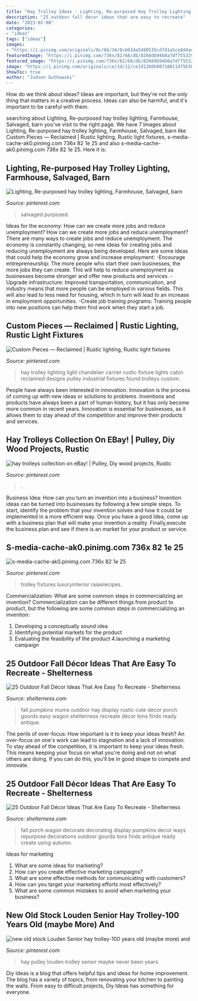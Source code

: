 ```yaml
---
title: "Hay Trolley Ideas : Lighting, Re-purposed Hay Trolley Lighting, Farmhouse, Salvaged, Barn"
description: "25 outdoor fall décor ideas that are easy to recreate"
date: "2023-02-08"
categories:
- "ideas"
tags: ["ideas"]
images:
- "https://i.pinimg.com/originals/8c/66/34/8c6634a5480535cd741a5ce8d4ad7da9.jpg"
featuredImage: "https://i.pinimg.com/736x/82/68/db/8268db94b0a7df7553291b770c03cd94--pulley-cajun.jpg"
featured_image: "https://i.pinimg.com/736x/82/68/db/8268db94b0a7df7553291b770c03cd94--pulley-cajun.jpg"
image: "https://i.pinimg.com/originals/ce/1d/12/ce1d12b0b98718811475b30c78652773.jpg"
ShowToc: true
author: "Judson Gutkowski"
---
```



How do we think about ideas?
Ideas are important, but they're not the only thing that matters in a creative process. Ideas can also be harmful, and it's important to be careful with them.

	

		
searching about Lighting, Re-purposed hay trolley lighting, Farmhouse, Salvaged, barn you've visit to the right page. We have 7 Images about Lighting, Re-purposed hay trolley lighting, Farmhouse, Salvaged, barn like Custom Pieces — Reclaimed | Rustic lighting, Rustic light fixtures, s-media-cache-ak0.pinimg.com 736x 82 1e 25 and also s-media-cache-ak0.pinimg.com 736x 82 1e 25. Here it is:
		
    
## Lighting, Re-purposed Hay Trolley Lighting, Farmhouse, Salvaged, Barn

<img loading=lazy src="https://i.pinimg.com/originals/ce/1d/12/ce1d12b0b98718811475b30c78652773.jpg" onerror="this.onerror=null;this.src='https://tse4.mm.bing.net/th?id=OIP.saKUP7AR4MYZjAcG1b6dVwHaFj&amp;pid=15.1';" alt="Lighting, Re-purposed hay trolley lighting, Farmhouse, Salvaged, barn">

_Source: pinterest.com_

>salvaged purposed. 

	

Ideas for the economy: How can we create more jobs and reduce unemployment?
How can we create more jobs and reduce unemployment?
There are many ways to create jobs and reduce unemployment. The economy is constantly changing, so new ideas for creating jobs and reducing unemployment are always being developed. Here are some ideas that could help the economy grow and increase employment: 
-Encourage entrepreneurship: The more people who start their own businesses, the more jobs they can create. This will help to reduce unemployment as businesses become stronger and offer new products and services. 
-Upgrade infrastructure: Improved transportation, communication, and industry means that more people can be employed in various fields. This will also lead to less need for housing, which in turn will lead to an increase in employment opportunities. 
-Create job training programs: Training people into new positions can help them find work when they start a job.

    
## Custom Pieces — Reclaimed | Rustic Lighting, Rustic Light Fixtures

<img loading=lazy src="https://i.pinimg.com/originals/0f/b7/bd/0fb7bd026be4576ff4595659414c8484.jpg" onerror="this.onerror=null;this.src='https://tse1.mm.bing.net/th?id=OIP.4Gy8U1AFl7KxxZPi4Vh32gHaE8&amp;pid=15.1';" alt="Custom Pieces — Reclaimed | Rustic lighting, Rustic light fixtures">

_Source: pinterest.com_

>hay trolley lighting light chandelier carrier rustic fixture lights cabin reclaimed designs pulley industrial fixtures found trolleys custom. 

	

People have always been interested in innovation. Innovation is the process of coming up with new ideas or solutions to problems. Inventions and products have always been a part of human history, but it has only become more common in recent years. Innovation is essential for businesses, as it allows them to stay ahead of the competition and improve their products and services.

    
## Hay Trolleys Collection On EBay! | Pulley, Diy Wood Projects, Rustic

<img loading=lazy src="https://i.pinimg.com/originals/8c/66/34/8c6634a5480535cd741a5ce8d4ad7da9.jpg" onerror="this.onerror=null;this.src='https://tse3.mm.bing.net/th?id=OIP.2NDpGO9FJxNsyBp6lNgA3gHaGI&amp;pid=15.1';" alt="hay trolleys collection on eBay! | Pulley, Diy wood projects, Rustic">

_Source: pinterest.com_

>. 

	

Business Idea: How can you turn an invention into a business?
Invention ideas can be turned into businesses by following a few simple steps. To start, identify the problem that your invention solves and how it could be implemented in a more efficient way. Once you have a good Idea, come up with a business plan that will make your invention a reality. Finally,execute the business plan and see if there is an market for your product or service.

    
## S-media-cache-ak0.pinimg.com 736x 82 1e 25

<img loading=lazy src="https://i.pinimg.com/originals/79/9b/e6/799be63a866c59fbaf74f04e20e5b3c8.jpg" onerror="this.onerror=null;this.src='https://tse4.mm.bing.net/th?id=OIP.UolCdiF0uGZCtUWrqZLVGAHaJ6&amp;pid=15.1';" alt="s-media-cache-ak0.pinimg.com 736x 82 1e 25">

_Source: pinterest.com_

>trolley fixtures luxuryinterior raiasrecipes. 

	

Commercialization: What are some common steps in commercializing an invention?
Commercialization can be different things from product to product, but the following are some common steps in commercializing an invention:
1. Developing a conceptually sound idea 
2. Identifying potential markets for the product 
3. Evaluating the feasibility of the product 
4.launching a marketing campaign 

    
## 25 Outdoor Fall Décor Ideas That Are Easy To Recreate - Shelterness

<img loading=lazy src="https://i.shelterness.com/2016/08/09-mums-pumpkins-and-some-hay-for-a-rustic-porch.jpg" onerror="this.onerror=null;this.src='https://tse3.mm.bing.net/th?id=OIP.ma6Iqjd-PSRnkOA_eKDgXgHaF_&amp;pid=15.1';" alt="25 Outdoor Fall Décor Ideas That Are Easy To Recreate - Shelterness">

_Source: shelterness.com_

>fall pumpkins mums outdoor hay display rustic cute decor porch gourds easy wagon shelterness recreate décor tons finds ready antique. 

	

The perils of over-focus: How important is it to keep your ideas fresh?
An over-focus on one's work can lead to stagnation and a lack of innovation. To stay ahead of the competition, it is important to keep your ideas fresh. This means keeping your focus on what you're doing and not on what others are doing. If you can do this, you'll be in good shape to compete and innovate.

    
## 25 Outdoor Fall Décor Ideas That Are Easy To Recreate - Shelterness

<img loading=lazy src="https://i.shelterness.com/2016/08/08-little-red-wagon-to-create-a-cute-fall-ready-display-with-tons-of-pumpkins-gourds-and-antique-finds.jpg" onerror="this.onerror=null;this.src='https://tse2.mm.bing.net/th?id=OIP.C41YY3-KFcUdpV8KJF48WQHaLI&amp;pid=15.1';" alt="25 Outdoor Fall Décor Ideas That Are Easy To Recreate - Shelterness">

_Source: shelterness.com_

>fall porch wagon decorate decorating display pumpkins decor ways repurpose decorations outdoor gourds tons finds antique ready create using autumn. 

	

Ideas for marketing
1. What are some ideas for marketing? 
2. How can you create effective marketing campaigns? 
3. What are some effective methods for communicating with customers? 
4. How can you target your marketing efforts most effectively? 
5. What are some common mistakes to avoid when marketing your business?

    
## New Old Stock Louden Senior Hay Trolley-100 Years Old (maybe More) And

<img loading=lazy src="https://i.pinimg.com/736x/82/68/db/8268db94b0a7df7553291b770c03cd94--pulley-cajun.jpg" onerror="this.onerror=null;this.src='https://tse3.mm.bing.net/th?id=OIP.pICTaK_cwD2syBtmGxKjMAHaFj&amp;pid=15.1';" alt="new old stock Louden Senior hay trolley-100 years old (maybe more) and">

_Source: pinterest.com_

>hay pulley louden trolley senior maybe never been years. 

	

Diy Ideas is a blog that offers helpful tips and ideas for home improvement. The blog has a variety of topics, from renovating your kitchen to painting the walls. From easy to difficult projects, Diy Ideas has something for everyone.

